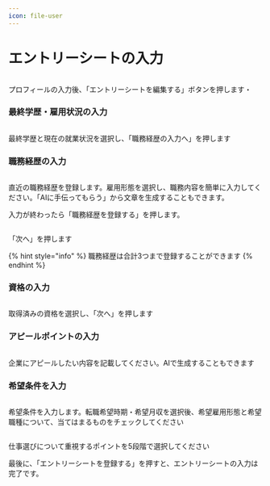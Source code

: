 ```yaml
---
icon: file-user
---
```


# エントリーシートの入力

<figure><img src="../.gitbook/assets/プロフィールを登録2.png" alt=""><figcaption></figcaption></figure>

プロフィールの入力後、「エントリーシートを編集する」ボタンを押します・

### 最終学歴・雇用状況の入力

<figure><img src="../.gitbook/assets/最終学歴を入力 (5).png" alt=""><figcaption></figcaption></figure>

最終学歴と現在の就業状況を選択し、「職務経歴の入力へ」を押します

### 職務経歴の入力

<figure><img src="../.gitbook/assets/最終学歴を入力 (4).png" alt=""><figcaption></figcaption></figure>

直近の職務経歴を登録します。雇用形態を選択し、職務内容を簡単に入力してください。「AIに手伝ってもらう」から文章を生成することもできます。

入力が終わったら「職務経歴を登録する」を押します。



<figure><img src="../.gitbook/assets/最終学歴を入力 (2).png" alt=""><figcaption></figcaption></figure>

「次へ」を押します

{% hint style="info" %}
職務経歴は合計3つまで登録することができます
{% endhint %}

### 資格の入力

<figure><img src="../.gitbook/assets/最終学歴を入力 (1).png" alt=""><figcaption></figcaption></figure>

取得済みの資格を選択し、「次へ」を押します

### アピールポイントの入力

<figure><img src="../.gitbook/assets/最終学歴を入力.png" alt=""><figcaption></figcaption></figure>

企業にアピールしたい内容を記載してください。AIで生成することもできます

### 希望条件を入力

<figure><img src="../.gitbook/assets/最終学歴を入力 (6).png" alt=""><figcaption></figcaption></figure>

希望条件を入力します。転職希望時期・希望月収を選択後、希望雇用形態と希望職種について、当てはまるものをチェックしてください

<figure><img src="../.gitbook/assets/最終学歴を入力 (7).png" alt=""><figcaption></figcaption></figure>

仕事選びについて重視するポイントを5段階で選択してください

最後に、「エントリーシートを登録する」を押すと、エントリーシートの入力は完了です。
